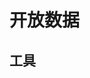# 开放数据

<script setup lang="ts">
import { OPEN_DATA } from './data.js'
</script>

## 工具

<NavMenu :list='OPEN_DATA' />
